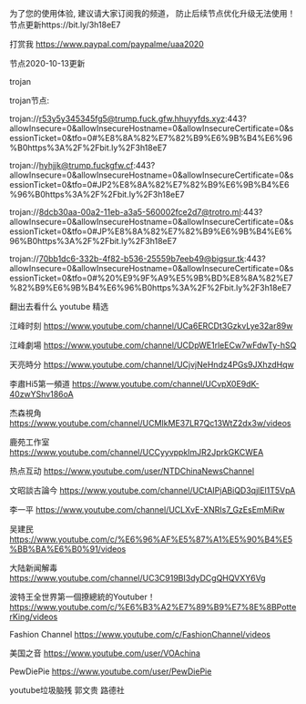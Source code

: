 为了您的使用体验, 建议请大家订阅我的频道， 防止后续节点优化升级无法使用！节点更新https://bit.ly/3h18eE7


打赏我 https://www.paypal.com/paypalme/uaa2020

节点2020-10-13更新


trojan 


trojan节点:

trojan://r53y5y345345fg5@trump.fuck.gfw.hhuyyfds.xyz:443?allowInsecure=0&allowInsecureHostname=0&allowInsecureCertificate=0&sessionTicket=0&tfo=0#%E8%8A%82%E7%82%B9%E6%9B%B4%E6%96%B0https%3A%2F%2Fbit.ly%2F3h18eE7

trojan://hyhjjk@trump.fuckgfw.cf:443?allowInsecure=0&allowInsecureHostname=0&allowInsecureCertificate=0&sessionTicket=0&tfo=0#JP2%E8%8A%82%E7%82%B9%E6%9B%B4%E6%96%B0https%3A%2F%2Fbit.ly%2F3h18eE7


trojan://8dcb30aa-00a2-11eb-a3a5-560002fce2d7@trotro.ml:443?allowInsecure=0&allowInsecureHostname=0&allowInsecureCertificate=0&sessionTicket=0&tfo=0#JP%E8%8A%82%E7%82%B9%E6%9B%B4%E6%96%B0https%3A%2F%2Fbit.ly%2F3h18eE7


trojan://70bb1dc6-332b-4f82-b536-25559b7eeb49@bigsur.tk:443?allowInsecure=0&allowInsecureHostname=0&allowInsecureCertificate=0&sessionTicket=0&tfo=0#%20%E9%9F%A9%E5%9B%BD%E8%8A%82%E7%82%B9%E6%9B%B4%E6%96%B0https%3A%2F%2Fbit.ly%2F3h18eE7


翻出去看什么
youtube 精选

江峰时刻                 https://www.youtube.com/channel/UCa6ERCDt3GzkvLye32ar89w

江峰劇場                 https://www.youtube.com/channel/UCDpWE1rleECw7wFdwTy-hSQ

天亮時分                 https://www.youtube.com/channel/UCjvjNeHndz4PGs9JXhzdHqw

李肅Hi5第一頻道           https://www.youtube.com/channel/UCvpX0E9dK-40zwYShv186oA

杰森視角                  https://www.youtube.com/channel/UCMIkME37LR7Qc13WtZ2dx3w/videos           

鹿苑工作室                https://www.youtube.com/channel/UCCyyvppkImJR2JprkGKCWEA

热点互动                  https://www.youtube.com/user/NTDChinaNewsChannel

文昭談古論今              https://www.youtube.com/channel/UCtAIPjABiQD3qjlEl1T5VpA

李一平                    https://www.youtube.com/channel/UCLXvE-XNRIs7_GzEsEmMiRw

吴建民                     https://www.youtube.com/c/%E6%96%AF%E5%87%A1%E5%90%B4%E5%BB%BA%E6%B0%91/videos

大陆新闻解毒                https://www.youtube.com/channel/UC3C919BI3dyDCgQHQVXY6Vg

波特王全世界第一個撩總統的Youtuber！https://www.youtube.com/c/%E6%B3%A2%E7%89%B9%E7%8E%8BPotterKing/videos

Fashion Channel            https://www.youtube.com/c/FashionChannel/videos

美国之音                   https://www.youtube.com/user/VOAchina  

PewDiePie                  https://www.youtube.com/user/PewDiePie       


youtube垃圾脑残 郭文贵 路德社
